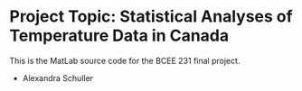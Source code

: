# Project Topic: Statistical Analyses of Temperature Data in Canada

This is the MatLab source code for the BCEE 231 final project. 

* Alexandra Schuller
